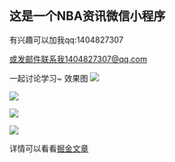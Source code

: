 ## 这是一个NBA资讯微信小程序
有兴趣可以加我qq:1404827307  

或发邮件联系我1404827307@qq.com  
 
一起讨论学习~
效果图
![](https://user-gold-cdn.xitu.io/2018/6/6/163d2fb086b6a522?w=319&h=600&f=gif&s=4536756)  

![](https://user-gold-cdn.xitu.io/2018/6/6/163d3051433f336a?w=300&h=600&f=gif&s=4987357)

![](https://user-gold-cdn.xitu.io/2018/6/6/163d3179dc68abca?w=417&h=741&f=gif&s=3378657)

![](https://user-gold-cdn.xitu.io/2018/6/6/163d32961e07c1a1?w=280&h=480&f=gif&s=5205765)

详情可以看看[掘金文章](https://juejin.im/editor/posts/5b169ee56fb9a01e813869ac)


